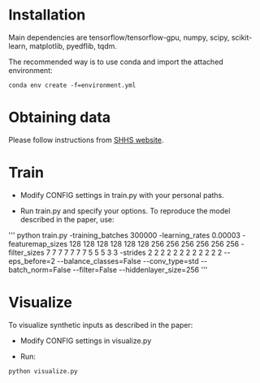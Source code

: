 # Installation

Main dependencies are tensorflow/tensorflow-gpu, numpy, scipy, scikit-learn, matplotlib, pyedflib, tqdm. 

The recommended way is to use conda and import the attached environment:
```
conda env create -f=environment.yml
```

# Obtaining data

Please follow instructions from [SHHS website](https://sleepdata.org/datasets/shhs). 

# Train

* Modify CONFIG settings in train.py with your personal paths. 

* Run train.py and specify your options. To reproduce the model described in the paper, use:

'''
python train.py -training_batches 300000 -learning_rates 0.00003 -featuremap_sizes 128 128 128 128 128 128 256 256 256 256 256 256 -filter_sizes 7 7 7 7 7 7 7 5 5 5 3 3 -strides 2 2 2 2 2 2 2 2 2 2 2 2 --eps_before=2 --balance_classes=False --conv_type=std --batch_norm=False --filter=False --hiddenlayer_size=256
'''

# Visualize

To visualize synthetic inputs as described in the paper:

* Modify CONFIG settings in visualize.py

* Run:
```
python visualize.py
```